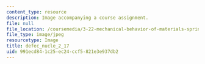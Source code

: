 ```yaml
---
content_type: resource
description: Image accompanying a course assignment.
file: null
file_location: /coursemedia/3-22-mechanical-behavior-of-materials-spring-2008/991ecd841c25ec24ccf5821e3e937db2_defec_nucle_2_17.jpg
file_type: image/jpeg
resourcetype: Image
title: defec_nucle_2_17
uid: 991ecd84-1c25-ec24-ccf5-821e3e937db2
---
```

